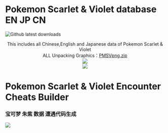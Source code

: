 # Pokemon Scarlet & Violet database EN JP CN
![Github latest downloads](https://img.shields.io/github/downloads/Ruimusume/PMSV/total.svg)

<div  align="center">This includes all Chinese,English and Japanese data of Pokemon Scarlet & Violet<br>
ALL Unpacking Graphics：<a  href="https://drive.google.com/file/d/1XS1LAe_oC3u48BPAn7YBVNR16h8AuuPD/view?usp=sharing">PMSVpng.zip</a></div>

<div align="center"><img src="https://store-jp.nintendo.com/on/demandware.static/-/Library-Sites-MNSSharedLibrary/ja_JP/dw1375deab/220602_pokemonsv.jpg"/><br>
<img src="https://store-jp.nintendo.com/on/demandware.static/-/Library-Sites-MNSSharedLibrary/ja_JP/dw598524fc/carouselHome/230228_%E4%BF%AE%E6%AD%A3_pokemonsv_dlc.jpg"/>
</div>

# Pokemon Scarlet & Violet Encounter Cheats Builder
### 宝可梦 朱紫 数据 遭遇代码生成
<img src="https://livedoor.blogimg.jp/ruimusume/imgs/3/d/3d9c9fe7.png"/>

